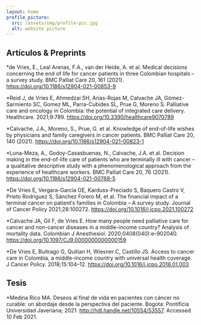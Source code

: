 ```yaml
---
layout: home
profile_picture:
  src: /assets/img/profile-pic.jpg
  alt: website picture
---
```


## Artículos & Preprints

*de Vries, E., Leal Arenas, F.A., van der Heide, A. et al. Medical decisions concerning the end of life for cancer patients in three Colombian hospitals – a survey study. BMC Palliat Care 20, 161 (2021). <https://doi.org/10.1186/s12904-021-00853-9>

*Reid J, de Vries E, Ahmedzai SH, Arias-Rojas M, Calvache JA, Gómez-Sarmiento SC, Gomez ML, Parra-Cubides SL, Prue G, Moreno S. Palliative care and oncology in Colombia: the potential of integrated care delivery. Healthcare. 2021;9:789. <https://doi.org/10.3390/healthcare9070789>

*Calvache, J.A., Moreno, S., Prue, G. et al. Knowledge of end-of-life wishes by physicians and family caregivers in cancer patients. BMC Palliat Care 20, 140 (2021). <https://doi.org/10.1186/s12904-021-00823-1>

*Luna-Meza, A., Godoy-Casasbuenas, N., Calvache, J.A. et al. Decision making in the end-of-life care of patients who are terminally ill with cancer – a qualitative descriptive study with a phenomenological approach from the experience of healthcare workers. BMC Palliat Care 20, 76 (2021). <https://doi.org/10.1186/s12904-021-00768-5> 

*De Vries E, Vergara-García OE, Karduss-Preciado S, Baquero Castro V, Prieto Rodríguez S, Sánchez Forero M, et al. The financial impact of a terminal cancer on patient′s families in Colombia – A survey study. Journal of Cancer Policy 2021;28:100272. <https://doi.org/10.1016/j.jcpo.2021.100272>

*Calvache JA, Gil F, de Vries E. How many people need palliative care for cancer and non-cancer diseases in a middle-income country? Analysis of mortality data. Colombian J Anesthesiol. 2020;0408(040):e–902040. <https://doi.org/10.1097/CJ9.0000000000000159> 

*De Vries E, Buitrago G, Quitian H, Wiesner C, Castillo JS. Access to cancer care in Colombia, a middle-income country with universal health coverage. J Cancer Policy. 2018;15:104–12. <https://doi.org/10.1016/j.jcpo.2018.01.003>


## Tesis

*Medina Rico MA. Deseos al final de vida en pacientes con cáncer no curable: un abordaje desde la perspectiva del paciente. Bogota: Pontificia Universidad Javeriana; 2021. <http://hdl.handle.net/10554/53557>. Accessed 10 Feb 2021.